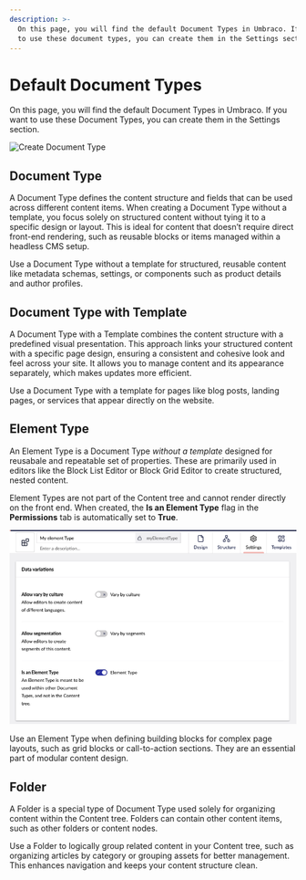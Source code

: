 ```yaml
---
description: >-
  On this page, you will find the default Document Types in Umbraco. If you want
  to use these document types, you can create them in the Settings section.
---
```


# Default Document Types

On this page, you will find the default Document Types in Umbraco. If you want to use these Document Types, you can create them in the Settings section.

![Create Document Type](../images/CreateDoctype.png)

## Document Type

A Document Type defines the content structure and fields that can be used across different content items.  When creating a Document Type without a template, you focus solely on structured content without tying it to a specific design or layout. This is ideal for content that doesn’t require direct front-end rendering, such as reusable blocks or items managed within a headless CMS setup.

Use a Document Type without a template for structured, reusable content like metadata schemas, settings, or components such as product details and author profiles.

## Document Type with Template

A Document Type with a Template combines the content structure with a predefined visual presentation. This approach links your structured content with a specific page design, ensuring a consistent and cohesive look and feel across your site. It allows you to manage content and its appearance separately, which makes updates more efficient.

Use a Document Type with a template for pages like blog posts, landing pages, or services that appear directly on the website.

## Element Type

An Element Type is a Document Type *without a template* designed for reusabale and repeatable set of properties. These are primarily used in editors like the Block List Editor or Block Grid Editor to create structured, nested content.

Element Types are not part of the Content tree and cannot render directly on the front end. When created, the **Is an Element Type** flag in the **Permissions** tab is automatically set to **True**.

![Element Type](../../../.gitbook/assets/image.png)

Use an Element Type when defining building blocks for complex page layouts, such as grid blocks or call-to-action sections. They are an essential part of modular content design.

## Folder

A Folder is a special type of Document Type used solely for organizing content within the Content tree. Folders can contain other content items, such as other folders or content nodes.

Use a Folder to logically group related content in your Content tree, such as organizing articles by category or grouping assets for better management. This enhances navigation and keeps your content structure clean.
